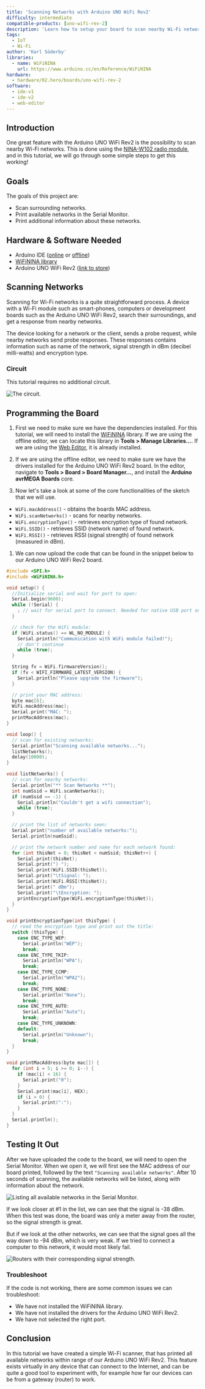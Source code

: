 ```yaml
---
title: 'Scanning Networks with Arduino UNO WiFi Rev2'
difficulty: intermediate
compatible-products: [uno-wifi-rev-2]
description: 'Learn how to setup your board to scan nearby Wi-Fi networks, and print them out in the Serial Monitor.'
tags:
  - IoT
  - Wi-Fi
author: 'Karl Söderby'
libraries:
  - name: WiFiNINA
    url: https://www.arduino.cc/en/Reference/WiFiNINA
hardware:
  - hardware/02.hero/boards/uno-wifi-rev-2
software:
  - ide-v1
  - ide-v2
  - web-editor
---
```



## Introduction

One great feature with the Arduino UNO WiFi Rev2 is the possibility to scan nearby Wi-Fi networks. This is done using the [NINA-W102 radio module](https://content.arduino.cc/assets/Arduino_NINA-W10_DataSheet_%28UBX-17065507%29.pdf), and in this tutorial, we will go through some simple steps to get this working!

## Goals

The goals of this project are:

- Scan surrounding networks.
- Print available networks in the Serial Monitor.
- Print additional information about these networks.

## Hardware & Software Needed

- Arduino IDE ([online](https://create.arduino.cc/) or [offline](https://www.arduino.cc/en/main/software))
- [WiFiNINA library](https://www.arduino.cc/en/Reference/WiFiNINA)
- Arduino UNO WiFi Rev2  ([link to store](https://store.arduino.cc/arduino-uno-wifi-rev2))

## Scanning Networks

Scanning for Wi-Fi networks is a quite straightforward process. A device with a Wi-Fi module such as smart-phones, computers or development boards such as the Arduino UNO WiFi Rev2, search their surroundings, and get a response from nearby networks.

The device looking for a network or the client, sends a probe request, while nearby networks send probe responses. These responses contains information such as name of the network, signal strength in dBm (decibel milli-watts) and encryption type.

### Circuit

This tutorial requires no additional circuit.

![The circuit.](assets/UnoWiFiRev2_T4_IMG02.png)

## Programming the Board

1. First we need to make sure we have the dependencies installed. For this tutorial, we will need to install the [WiFiNINA](https://www.arduino.cc/en/Reference/WiFiNINA) library. If we are using the offline editor, we can locate this library in **Tools > Manage Libraries...**. If we are using the [Web Editor](https://create.arduino.cc/), it is already installed.

2. If we are using the offline editor, we need to make sure we have the drivers installed for the Arduino UNO WiFi Rev2 board. In the editor, navigate to **Tools > Board > Board Manager...**, and install the **Arduino avrMEGA Boards** core.

3. Now let's take a look at some of the core functionalities of the sketch that we will use.

- `WiFi.macAddress()` - obtains the boards MAC address.
- `WiFi.scanNetworks()` - scans for nearby networks.
- `WiFi.encryptionType()` - retrieves encryption type of found network.
- `WiFi.SSID()` - retrieves SSID (network name) of found network.
- `WiFi.RSSI()` - retrieves RSSI (signal strength) of found network (measured in dBm).

1. We can now upload the code that can be found in the snippet below to our Arduino UNO WiFi Rev2 board.

```cpp
#include <SPI.h>
#include <WiFiNINA.h>

void setup() {
  //Initialize serial and wait for port to open:
  Serial.begin(9600);
  while (!Serial) {
    ; // wait for serial port to connect. Needed for native USB port only
  }

  // check for the WiFi module:
  if (WiFi.status() == WL_NO_MODULE) {
    Serial.println("Communication with WiFi module failed!");
    // don't continue
    while (true);
  }

  String fv = WiFi.firmwareVersion();
  if (fv < WIFI_FIRMWARE_LATEST_VERSION) {
    Serial.println("Please upgrade the firmware");
  }

  // print your MAC address:
  byte mac[6];
  WiFi.macAddress(mac);
  Serial.print("MAC: ");
  printMacAddress(mac);
}

void loop() {
  // scan for existing networks:
  Serial.println("Scanning available networks...");
  listNetworks();
  delay(10000);
}

void listNetworks() {
  // scan for nearby networks:
  Serial.println("** Scan Networks **");
  int numSsid = WiFi.scanNetworks();
  if (numSsid == -1) {
    Serial.println("Couldn't get a wifi connection");
    while (true);
  }

  // print the list of networks seen:
  Serial.print("number of available networks:");
  Serial.println(numSsid);

  // print the network number and name for each network found:
  for (int thisNet = 0; thisNet < numSsid; thisNet++) {
    Serial.print(thisNet);
    Serial.print(") ");
    Serial.print(WiFi.SSID(thisNet));
    Serial.print("\tSignal: ");
    Serial.print(WiFi.RSSI(thisNet));
    Serial.print(" dBm");
    Serial.print("\tEncryption: ");
    printEncryptionType(WiFi.encryptionType(thisNet));
  }
}

void printEncryptionType(int thisType) {
  // read the encryption type and print out the title:
  switch (thisType) {
    case ENC_TYPE_WEP:
      Serial.println("WEP");
      break;
    case ENC_TYPE_TKIP:
      Serial.println("WPA");
      break;
    case ENC_TYPE_CCMP:
      Serial.println("WPA2");
      break;
    case ENC_TYPE_NONE:
      Serial.println("None");
      break;
    case ENC_TYPE_AUTO:
      Serial.println("Auto");
      break;
    case ENC_TYPE_UNKNOWN:
    default:
      Serial.println("Unknown");
      break;
  }
}

void printMacAddress(byte mac[]) {
  for (int i = 5; i >= 0; i--) {
    if (mac[i] < 16) {
      Serial.print("0");
    }
    Serial.print(mac[i], HEX);
    if (i > 0) {
      Serial.print(":");
    }
  }
  Serial.println();
}
```


## Testing It Out

After we have uploaded the code to the board, we will need to open the Serial Monitor. When we open it, we will first see the MAC address of our board printed, followed by the text `"Scanning available networks"`. After 10 seconds of scanning, the available networks will be listed, along with information about the network.

![Listing all available networks in the Serial Monitor.](assets/UnoWiFiRev2_T4_IMG03.png)

If we look closer at #1 in the list, we can see that the signal is -38 dBm. When this test was done, the board was only a meter away from the router, so the signal strength is great.

But if we look at the other networks, we can see that the signal goes all the way down to -94 dBm, which is very weak. If we tried to connect a computer to this network, it would most likely fail.

![Routers with their corresponding signal strength.](assets/UnoWiFiRev2_T4_IMG01.png)

### Troubleshoot

If the code is not working, there are some common issues we can troubleshoot:

- We have not installed the WiFiNINA library.
- We have not installed the drivers for the Arduino UNO WiFi Rev2.
- We have not selected the right port.

## Conclusion

In this tutorial we have created a simple Wi-Fi scanner, that has printed all available networks within range of our Arduino UNO WiFi Rev2. This feature exists virtually in any device that can connect to the Internet, and can be quite a good tool to experiment with, for example how far our devices can be from a gateway (router) to work.

